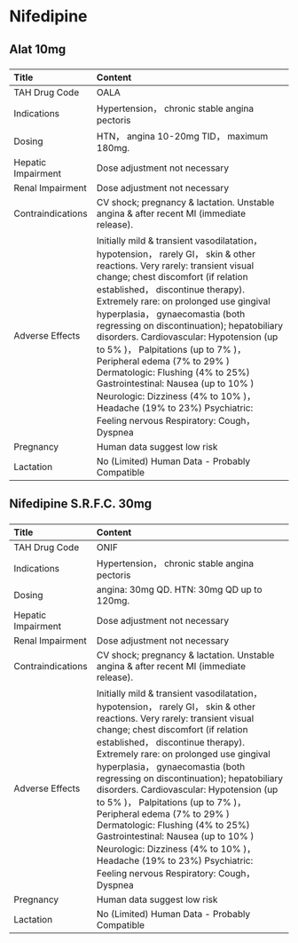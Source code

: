 # Nifedipine

## Alat 10mg

##### 

| Title              | Content                                                                                                                                                                                                                                                                                                                                                                                                                                                                                                                                                                                                                                     |
|:-------------------|:--------------------------------------------------------------------------------------------------------------------------------------------------------------------------------------------------------------------------------------------------------------------------------------------------------------------------------------------------------------------------------------------------------------------------------------------------------------------------------------------------------------------------------------------------------------------------------------------------------------------------------------------|
| TAH Drug Code      | OALA                                                                                                                                                                                                                                                                                                                                                                                                                                                                                                                                                                                                                                        |
| Indications        | Hypertension， chronic stable angina pectoris                                                                                                                                                                                                                                                                                                                                                                                                                                                                                                                                                                                               |
| Dosing             | HTN， angina 10-20mg TID， maximum 180mg.                                                                                                                                                                                                                                                                                                                                                                                                                                                                                                                                                                                                   |
| Hepatic Impairment | Dose adjustment not necessary                                                                                                                                                                                                                                                                                                                                                                                                                                                                                                                                                                                                               |
| Renal Impairment   | Dose adjustment not necessary                                                                                                                                                                                                                                                                                                                                                                                                                                                                                                                                                                                                               |
| Contraindications  | CV shock; pregnancy & lactation. Unstable angina & after recent MI (immediate release).                                                                                                                                                                                                                                                                                                                                                                                                                                                                                                                                                     |
| Adverse Effects    | Initially mild & transient vasodilatation， hypotension， rarely GI， skin & other reactions. Very rarely: transient visual change; chest discomfort (if relation established， discontinue therapy). Extremely rare: on prolonged use gingival hyperplasia， gynaecomastia (both regressing on discontinuation); hepatobiliary disorders. Cardiovascular: Hypotension (up to 5% )， Palpitations (up to 7% )， Peripheral edema (7% to 29% ) Dermatologic: Flushing (4% to 25%) Gastrointestinal: Nausea (up to 10% ) Neurologic: Dizziness (4% to 10% )， Headache (19% to 23%) Psychiatric: Feeling nervous Respiratory: Cough， Dyspnea |
| Pregnancy          | Human data suggest low risk                                                                                                                                                                                                                                                                                                                                                                                                                                                                                                                                                                                                                 |
| Lactation          | No (Limited) Human Data - Probably Compatible                                                                                                                                                                                                                                                                                                                                                                                                                                                                                                                                                                                               |

## Nifedipine S.R.F.C. 30mg

##### 

| Title              | Content                                                                                                                                                                                                                                                                                                                                                                                                                                                                                                                                                                                                                                     |
|:-------------------|:--------------------------------------------------------------------------------------------------------------------------------------------------------------------------------------------------------------------------------------------------------------------------------------------------------------------------------------------------------------------------------------------------------------------------------------------------------------------------------------------------------------------------------------------------------------------------------------------------------------------------------------------|
| TAH Drug Code      | ONIF                                                                                                                                                                                                                                                                                                                                                                                                                                                                                                                                                                                                                                        |
| Indications        | Hypertension， chronic stable angina pectoris                                                                                                                                                                                                                                                                                                                                                                                                                                                                                                                                                                                               |
| Dosing             | angina: 30mg QD. HTN: 30mg QD up to 120mg.                                                                                                                                                                                                                                                                                                                                                                                                                                                                                                                                                                                                  |
| Hepatic Impairment | Dose adjustment not necessary                                                                                                                                                                                                                                                                                                                                                                                                                                                                                                                                                                                                               |
| Renal Impairment   | Dose adjustment not necessary                                                                                                                                                                                                                                                                                                                                                                                                                                                                                                                                                                                                               |
| Contraindications  | CV shock; pregnancy & lactation. Unstable angina & after recent MI (immediate release).                                                                                                                                                                                                                                                                                                                                                                                                                                                                                                                                                     |
| Adverse Effects    | Initially mild & transient vasodilatation， hypotension， rarely GI， skin & other reactions. Very rarely: transient visual change; chest discomfort (if relation established， discontinue therapy). Extremely rare: on prolonged use gingival hyperplasia， gynaecomastia (both regressing on discontinuation); hepatobiliary disorders. Cardiovascular: Hypotension (up to 5% )， Palpitations (up to 7% )， Peripheral edema (7% to 29% ) Dermatologic: Flushing (4% to 25%) Gastrointestinal: Nausea (up to 10% ) Neurologic: Dizziness (4% to 10% )， Headache (19% to 23%) Psychiatric: Feeling nervous Respiratory: Cough， Dyspnea |
| Pregnancy          | Human data suggest low risk                                                                                                                                                                                                                                                                                                                                                                                                                                                                                                                                                                                                                 |
| Lactation          | No (Limited) Human Data - Probably Compatible                                                                                                                                                                                                                                                                                                                                                                                                                                                                                                                                                                                               |

